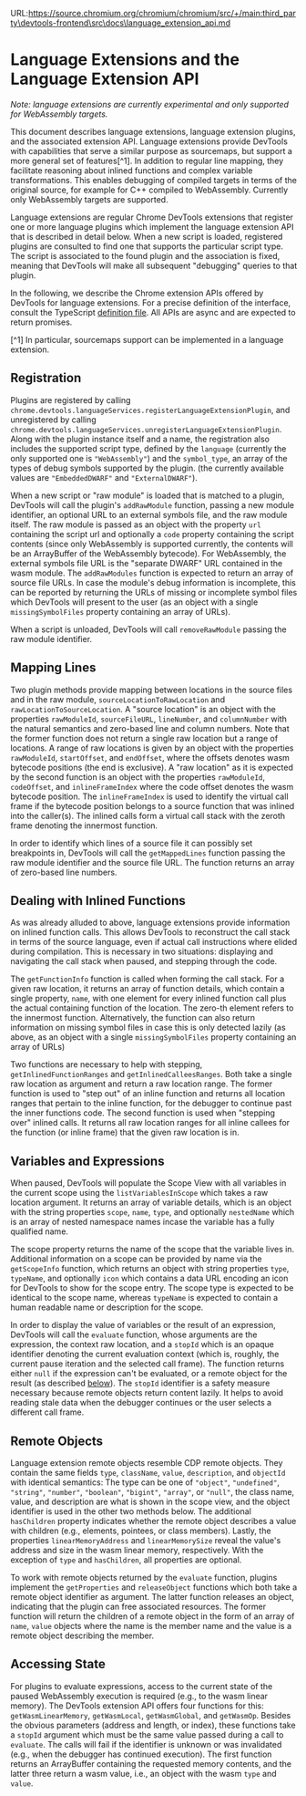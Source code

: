 URL:https://source.chromium.org/chromium/chromium/src/+/main:third_party\devtools-frontend\src\docs\language_extension_api.md
# Language Extensions and the Language Extension API

_Note: language extensions are currently experimental and only supported for WebAssembly targets._

This document describes language extensions, language extension plugins, and the associated extension API. Language
extensions provide DevTools with capabilities that serve a similar purpose as
sourcemaps, but support a more general set of features[^1]. In addition to regular line mapping, they facilitate
reasoning about inlined functions and complex variable transformations. This enables debugging of compiled targets in
terms of the original source, for example for C++ compiled to WebAssembly. Currently only WebAssembly targets are
supported.

Language extensions are regular Chrome DevTools extensions that register one or more language plugins which implement
the language extension API that is described in detail below. When a new script is loaded, registered plugins are
consulted to find one that supports the particular script type. The script is associated to the found plugin and the
association is fixed, meaning that DevTools will make all subsequent "debugging" queries to that plugin.

In the following, we describe the Chrome extension APIs offered by DevTools for language extensions. For a precise
definition of the interface, consult the TypeScript [definition file](../extension-api/ExtensionAPI.d.ts). All APIs are
async and are expected to return promises.

[^1] In particular, sourcemaps support can be implemented in a language extension.

## Registration
Plugins are registered by calling `chrome.devtools.languageServices.registerLanguageExtensionPlugin`, and unregistered
by calling `chrome.devtools.languageServices.unregisterLanguageExtensionPlugin`. Along with the plugin instance itself
and a name, the registration also includes the supported script type, defined by the `language` (currently the only
supported one is `"WebAssembly"`) and the `symbol_type`, an array of the types of debug symbols supported by the plugin.
(the currently available values are `"EmbeddedDWARF"` and `"ExternalDWARF"`).

When a new script or "raw module" is loaded that is matched to a plugin, DevTools will call the plugin's `addRawModule`
function, passing a new module identifier, an optional URL to an external symbols file, and the raw module itself. The
raw module is passed as an object with the property `url` containing the script url and optionally a `code` property
containing the script contents (since only WebAssembly is supported currently, the contents will be an ArrayBuffer of
the WebAssembly bytecode). For WebAssembly, the external symbols file URL is the "separate DWARF" URL contained in the
wasm module. The `addRawModules` function is expected to return an array of source file URLs. In case the module's debug
information is incomplete, this can be reported by returning the URLs of missing or incomplete symbol files which
DevTools will present to the user (as an object with a single `missingSymbolFiles` property containing an array of
URLs).

When a script is unloaded, DevTools will call `removeRawModule` passing the raw module identifier.

## Mapping Lines

Two plugin methods provide mapping between locations in the source files and in the raw module,
`sourceLocationToRawLocation` and `rawLocationToSourceLocation`. A "source location" is an object with the properties
`rawModuleId`, `sourceFileURL`, `lineNumber`, and `columnNumber` with the natural semantics and zero-based line and
column numbers. Note that the former function does not return a single raw location but a range of locations. A range of
raw locations is given by an object with the properties `rawModuleId`, `startOffset`, and `endOffset`, where the offsets
denotes wasm bytecode positions (the end is exclusive). A "raw location" as it is expected by the second function is an
object with the properties `rawModuleId`, `codeOffset`, and `inlineFrameIndex` where the code offset denotes the wasm
bytecode position. The `inlineFrameIndex` is used to identify the virtual call frame if the bytecode position belongs to
a source function that was inlined into the caller(s). The inlined calls form a virtual call stack with the zeroth frame
denoting the innermost function.

In order to identify which lines of a source file it can possibly set breakpoints in, DevTools will call the
`getMappedLines` function passing the raw module identifier and the source file URL. The function returns an array of
zero-based line numbers.

## Dealing with Inlined Functions

As was already alluded to above, language extensions provide information on inlined function calls. This allows DevTools
to reconstruct the call stack in terms of the source language, even if actual call instructions where elided during
compilation. This is necessary in two situations: displaying and navigating the call stack when paused, and stepping
through the code.

The `getFunctionInfo` function is called when forming the call stack. For a given raw location, it returns an array of
function details, which contain a single property, `name`, with one element for every inlined function call plus the
actual containing function of the location. The zero-th element refers to the innermost function. Alternatively, the
function can also return information on missing symbol files in case this is only detected lazily (as above, as an
object with a single `missingSymbolFiles` property containing an array of URLs)

Two functions are necessary to help with stepping, `getInlinedFunctionRanges` and `getInlinedCalleesRanges`. Both take a
single raw location as argument and return a raw location range. The former function is used to "step out" of an inline
function and returns all location ranges that pertain to the inline function, for the debugger to continue past the
inner functions code. The second function is used when "stepping over" inlined calls. It returns all raw location ranges
for all inline callees for the function (or inline frame) that the given raw location is in.

## Variables and Expressions

When paused, DevTools will populate the Scope View with all variables in the current scope using the
`listVariablesInScope` which takes a raw location argument. It returns an array of variable details, which is an object
with the string properties `scope`, `name`, `type`, and optionally `nestedName` which is an array of nested namespace
names incase the variable has a fully qualified name.

The scope property returns the name of the scope that the variable lives in. Additional information on a scope can be
provided by name via the `getScopeInfo` function, which returns an object with string properties `type`, `typeName`, and
optionally `icon` which contains a data URL encoding an icon for DevTools to show for the scope entry. The scope type is
expected to be identical to the scope name, whereas `typeName` is expected to contain a human readable name or
description for the scope.

In order to display the value of variables or the result of an expression, DevTools will call the `evaluate` function,
whose arguments are the expression, the context raw location, and a `stopId` which is an opaque identifier denoting the
current evaluation context (which is, roughly, the current pause iteration and the selected call frame). The function
returns either `null` if the expression can't be evaluated, or a remote object for the result (as described
[below](#remote-objects)). The `stopId` identifier is a safety measure necessary because remote objects return content
lazily. It helps to avoid reading stale data when the debugger continues or the user selects a different call frame.

## Remote Objects

Language extension remote objects resemble CDP remote objects. They contain the same fields `type`, `className`,
`value`, `description`, and `objectId` with identical semantics: The type can be one of `"object"`, `"undefined"`,
`"string"`, `"number"`, `"boolean"`, `"bigint"`, `"array"`, or `"null"`, the class name, value, and description are what
is shown in the scope view, and the object identifier is used in the other two methods below. The additional
`hasChildren` property indicates whether the remote object describes a value with children (e.g., elements, pointees, or
class members). Lastly, the properties `linearMemoryAddress` and `linearMemorySize` reveal the value's address and size
in the wasm linear memory, respectively. With the exception of `type` and `hasChildren`, all properties are optional.

To work with remote objects returned by the `evaluate` function, plugins implement the `getProperties` and
`releaseObject` functions which both take a remote object identifier as argument. The latter function releases an
object, indicating that the plugin can free associated resources. The former function will return the children of a
remote object in the form of an array of `name`, `value` objects where the name is the member name and the value is a
remote object describing the member.

## Accessing State

For plugins to evaluate expressions, access to the current state of the paused WebAssembly execution is required (e.g.,
to the wasm linear memory). The DevTools extension API offers four functions for this: `getWasmLinearMemory`,
`getWasmLocal`, `getWasmGlobal`, and `getWasmOp`. Besides the obvious parameters (address and length, or index), these
functions take a `stopId` argument which must be the same value passed during a call to `evaluate`. The calls will fail
if the identifier is unknown or was invalidated (e.g., when the debugger has continued execution). The first function
returns an ArrayBuffer containing the requested memory contents, and the latter three return a wasm value, i.e., an
object with the wasm `type` and `value`.
